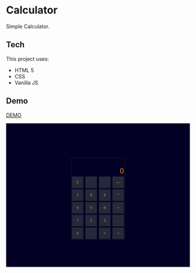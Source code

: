 #  Calculator

Simple Calculator.


## Tech

This project uses:

* HTML 5
* CSS
* Vanilla JS

## Demo
[DEMO](https://dominikaozorkiewicz.github.io/Calculator)

![Calculator preview](preview.png)